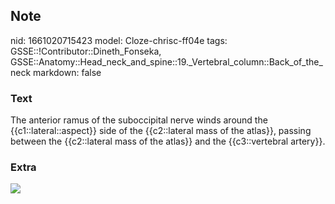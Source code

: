 ## Note
nid: 1661020715423
model: Cloze-chrisc-ff04e
tags: GSSE::!Contributor::Dineth_Fonseka, GSSE::Anatomy::Head_neck_and_spine::19._Vertebral_column::Back_of_the_neck
markdown: false

### Text
<div>
  The anterior ramus of the suboccipital nerve winds around the
  {{c1::lateral::aspect}} side of the {{c2::lateral mass of the
  atlas}}, passing between the {{c2::lateral mass of the atlas}}
  and the {{c3::vertebral artery}}.
</div>

### Extra
<img src="img1902284159887603091.jpg">
